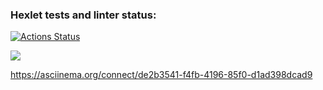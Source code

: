 ### Hexlet tests and linter status:
[![Actions Status](https://github.com/CriSmile92/frontend-project-lvl1/actions/workflows/hexlet-check.yml/badge.svg)](https://github.com/CriSmile92/frontend-project-lvl1/actions)

<a href="https://codeclimate.com/github/CriSmile92/frontend-project-lvl1/maintainability"><img src="https://api.codeclimate.com/v1/badges/2cc40607b879a2f2ce5b/maintainability" /></a>

https://asciinema.org/connect/de2b3541-f4fb-4196-85f0-d1ad398dcad9